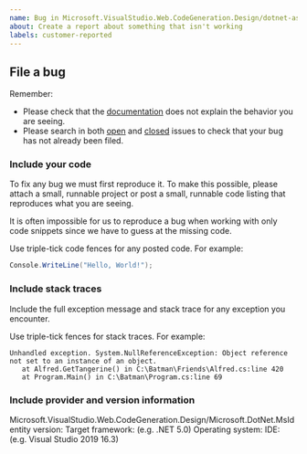 ```yaml
---
name: Bug in Microsoft.VisualStudio.Web.CodeGeneration.Design/dotnet-aspnet-codegenerator/dotnet-scaffold
about: Create a report about something that isn't working
labels: customer-reported
---
```


## File a bug

Remember:

* Please check that the [documentation](https://docs.microsoft.com/en-us/aspnet/core/fundamentals/tools/dotnet-aspnet-codegenerator?view=aspnetcore-5.0) does not explain the behavior you are seeing.
* Please search in both [open](https://github.com/dotnet/scaffolding/issues) and [closed](https://github.com/dotnet/Scaffolding/issues?q=is%3Aissue+is%3Aclosed) issues to check that your bug has not already been filed.

### Include your code

To fix any bug we must first reproduce it. To make this possible, please attach a small, runnable project or post a small, runnable code listing that reproduces what you are seeing.

It is often impossible for us to reproduce a bug when working with only code snippets since we have to guess at the missing code. 

Use triple-tick code fences for any posted code. For example:

```C#
Console.WriteLine("Hello, World!");
```

### Include stack traces

Include the full exception message and stack trace for any exception you encounter.

Use triple-tick fences for stack traces. For example:

```
Unhandled exception. System.NullReferenceException: Object reference not set to an instance of an object.
   at Alfred.GetTangerine() in C:\Batman\Friends\Alfred.cs:line 420
   at Program.Main() in C:\Batman\Program.cs:line 69
```

### Include provider and version information

Microsoft.VisualStudio.Web.CodeGeneration.Design/Microsoft.DotNet.MsIdentity version:
Target framework: (e.g. .NET 5.0)
Operating system:
IDE: (e.g. Visual Studio 2019 16.3)
